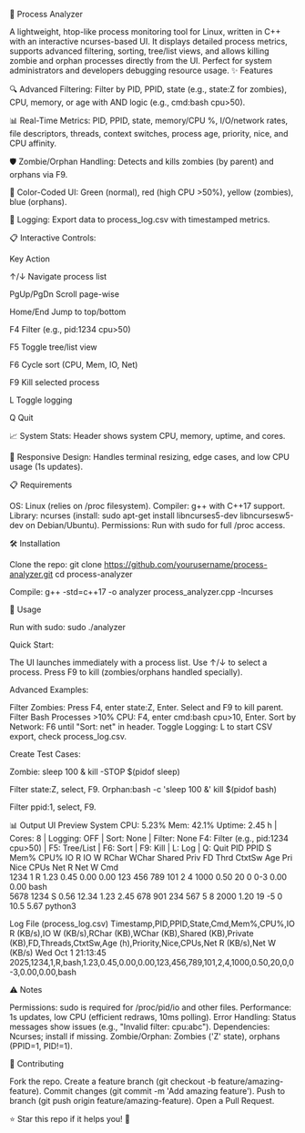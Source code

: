 🚀 Process Analyzer
   
A lightweight, htop-like process monitoring tool for Linux, written in C++ with an interactive ncurses-based UI. It displays detailed process metrics, supports advanced filtering, sorting, tree/list views, and allows killing zombie and orphan processes directly from the UI. Perfect for system administrators and developers debugging resource usage.
✨ Features

🔍 Advanced Filtering: Filter by PID, PPID, state (e.g., state:Z for zombies), CPU, memory, or age with AND logic (e.g., cmd:bash cpu>50).

📊 Real-Time Metrics: PID, PPID, state, memory/CPU %, I/O/network rates, file descriptors, threads, context switches, process age, priority, nice, and CPU affinity.

🛡️ Zombie/Orphan Handling: Detects and kills zombies (by parent) and orphans via F9.

🎨 Color-Coded UI: Green (normal), red (high CPU >50%), yellow (zombies), blue (orphans).

📝 Logging: Export data to process_log.csv with timestamped metrics.

📋 Interactive Controls:



Key
Action



↑/↓
Navigate process list


PgUp/PgDn
Scroll page-wise


Home/End
Jump to top/bottom


F4
Filter (e.g., pid:1234 cpu>50)


F5
Toggle tree/list view


F6
Cycle sort (CPU, Mem, IO, Net)


F9
Kill selected process


L
Toggle logging


Q
Quit



📈 System Stats: Header shows system CPU, memory, uptime, and cores.

🔄 Responsive Design: Handles terminal resizing, edge cases, and low CPU usage (1s updates).


📋 Requirements

OS: Linux (relies on /proc filesystem).
Compiler: g++ with C++17 support.
Library: ncurses (install: sudo apt-get install libncurses5-dev libncursesw5-dev on Debian/Ubuntu).
Permissions: Run with sudo for full /proc access.

🛠️ Installation

Clone the repo:
git clone https://github.com/yourusername/process-analyzer.git
cd process-analyzer


Compile:
g++ -std=c++17 -o analyzer process_analyzer.cpp -lncurses



🚀 Usage

Run with sudo:
sudo ./analyzer


Quick Start:

The UI launches immediately with a process list.
Use ↑/↓ to select a process.
Press F9 to kill (zombies/orphans handled specially).


Advanced Examples:

Filter Zombies: Press F4, enter state:Z, Enter. Select and F9 to kill parent.
Filter Bash Processes >10% CPU: F4, enter cmd:bash cpu>10, Enter.
Sort by Network: F6 until "Sort: net" in header.
Toggle Logging: L to start CSV export, check process_log.csv.


Create Test Cases:

Zombie: sleep 100 &
kill -STOP $(pidof sleep)

Filter state:Z, select, F9.
Orphan:bash -c 'sleep 100 &'
kill $(pidof bash)

Filter ppid:1, select, F9.



📊 Output
UI Preview
System CPU: 5.23% Mem: 42.1% Uptime: 2.45 h | Cores: 8 | Logging: OFF | Sort: None | Filter: None
F4: Filter (e.g., pid:1234 cpu>50) | F5: Tree/List | F6: Sort | F9: Kill | L: Log | Q: Quit
PID   PPID  S    Mem%  CPU%  IO R  IO W  RChar WChar Shared Priv  FD   Thrd CtxtSw Age  Pri  Nice CPUs  Net R Net W Cmd                  
1234  1     R    1.23  0.45  0.00 0.00  123   456   789   101   2    4    1000  0.50 20   0    0-3   0.00 0.00 bash                  
5678  1234  S    0.56  12.34 1.23 2.45  678   901   234   567   5    8    2000  1.20 19   -5   0     10.5 5.67 python3               

Log File (process_log.csv)
Timestamp,PID,PPID,State,Cmd,Mem%,CPU%,IO R (KB/s),IO W (KB/s),RChar (KB),WChar (KB),Shared (KB),Private (KB),FD,Threads,CtxtSw,Age (h),Priority,Nice,CPUs,Net R (KB/s),Net W (KB/s)
Wed Oct  1 21:13:45 2025,1234,1,R,bash,1.23,0.45,0.00,0.00,123,456,789,101,2,4,1000,0.50,20,0,0-3,0.00,0.00,bash

⚠️ Notes

Permissions: sudo is required for /proc/pid/io and other files.
Performance: 1s updates, low CPU (efficient redraws, 10ms polling).
Error Handling: Status messages show issues (e.g., "Invalid filter: cpu:abc").
Dependencies: Ncurses; install if missing.
Zombie/Orphan: Zombies ('Z' state), orphans (PPID=1, PID!=1).

🤝 Contributing

Fork the repo.
Create a feature branch (git checkout -b feature/amazing-feature).
Commit changes (git commit -m 'Add amazing feature').
Push to branch (git push origin feature/amazing-feature).
Open a Pull Request.

⭐ Star this repo if it helps you! 🚀
